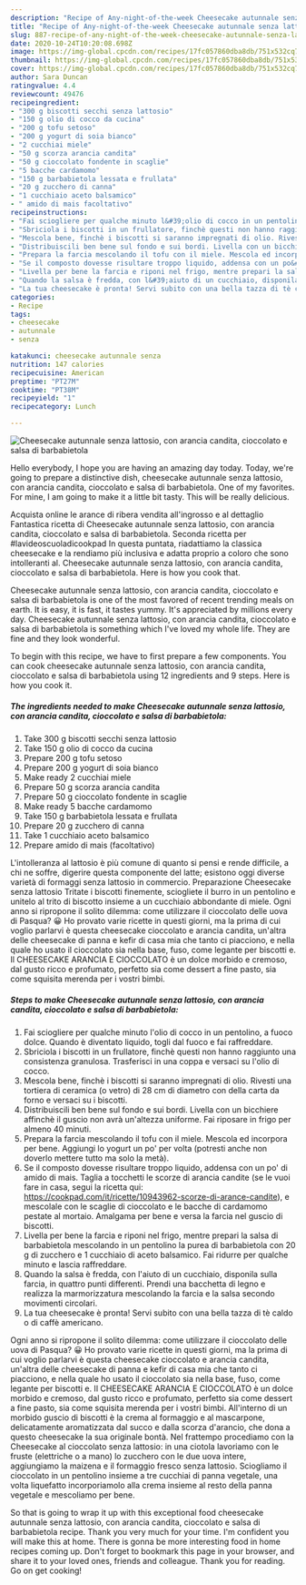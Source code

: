 ```yaml
---
description: "Recipe of Any-night-of-the-week Cheesecake autunnale senza lattosio, con arancia candita, cioccolato e salsa di barbabietola"
title: "Recipe of Any-night-of-the-week Cheesecake autunnale senza lattosio, con arancia candita, cioccolato e salsa di barbabietola"
slug: 887-recipe-of-any-night-of-the-week-cheesecake-autunnale-senza-lattosio-con-arancia-candita-cioccolato-e-salsa-di-barbabietola
date: 2020-10-24T10:20:08.698Z
image: https://img-global.cpcdn.com/recipes/17fc057860dba8db/751x532cq70/cheesecake-autunnale-senza-lattosio-con-arancia-candita-cioccolato-e-salsa-di-barbabietola-recipe-main-photo.jpg
thumbnail: https://img-global.cpcdn.com/recipes/17fc057860dba8db/751x532cq70/cheesecake-autunnale-senza-lattosio-con-arancia-candita-cioccolato-e-salsa-di-barbabietola-recipe-main-photo.jpg
cover: https://img-global.cpcdn.com/recipes/17fc057860dba8db/751x532cq70/cheesecake-autunnale-senza-lattosio-con-arancia-candita-cioccolato-e-salsa-di-barbabietola-recipe-main-photo.jpg
author: Sara Duncan
ratingvalue: 4.4
reviewcount: 49476
recipeingredient:
- "300 g biscotti secchi senza lattosio"
- "150 g olio di cocco da cucina"
- "200 g tofu setoso"
- "200 g yogurt di soia bianco"
- "2 cucchiai miele"
- "50 g scorza arancia candita"
- "50 g cioccolato fondente in scaglie"
- "5 bacche cardamomo"
- "150 g barbabietola lessata e frullata"
- "20 g zucchero di canna"
- "1 cucchiaio aceto balsamico"
- " amido di mais facoltativo"
recipeinstructions:
- "Fai sciogliere per qualche minuto l&#39;olio di cocco in un pentolino, a fuoco dolce. Quando è diventato liquido, togli dal fuoco e fai raffreddare."
- "Sbriciola i biscotti in un frullatore, finchè questi non hanno raggiunto una consistenza granulosa. Trasferisci in una coppa e versaci su l&#39;olio di cocco."
- "Mescola bene, finchè i biscotti si saranno impregnati di olio. Rivesti una tortiera di ceramica (o vetro) di 28 cm di diametro con della carta da forno e versaci su i biscotti."
- "Distribuiscili ben bene sul fondo e sui bordi. Livella con un bicchiere affinchè il guscio non avrà un&#39;altezza uniforme. Fai riposare in frigo per almeno 40 minuti."
- "Prepara la farcia mescolando il tofu con il miele. Mescola ed incorpora per bene. Aggiungi lo yogurt un po&#39; per volta (potresti anche non doverlo mettere tutto ma solo la metà)."
- "Se il composto dovesse risultare troppo liquido, addensa con un po&#39; di amido di mais. Taglia a tocchetti le scorze di arancia candite (se le vuoi fare in casa, segui la ricetta qui: https://cookpad.com/it/ricette/10943962-scorze-di-arance-candite), e mescolale con le scaglie di cioccolato e le bacche di cardamomo pestate al mortaio. Amalgama per bene e versa la farcia nel guscio di biscotti."
- "Livella per bene la farcia e riponi nel frigo, mentre prepari la salsa di barbabietola mescolando in un pentolino la purea di barbabietola con 20 g di zucchero e 1 cucchiaio di aceto balsamico. Fai ridurre per qualche minuto e lascia raffreddare."
- "Quando la salsa è fredda, con l&#39;aiuto di un cucchiaio, disponila sulla farcia, in quattro punti differenti. Prendi una bacchetta di legno e realizza la marmorizzatura mescolando la farcia e la salsa secondo movimenti circolari."
- "La tua cheesecake è pronta! Servi subito con una bella tazza di tè caldo o di caffè americano."
categories:
- Recipe
tags:
- cheesecake
- autunnale
- senza

katakunci: cheesecake autunnale senza 
nutrition: 147 calories
recipecuisine: American
preptime: "PT27M"
cooktime: "PT38M"
recipeyield: "1"
recipecategory: Lunch

---
```



![Cheesecake autunnale senza lattosio, con arancia candita, cioccolato e salsa di barbabietola](https://img-global.cpcdn.com/recipes/17fc057860dba8db/751x532cq70/cheesecake-autunnale-senza-lattosio-con-arancia-candita-cioccolato-e-salsa-di-barbabietola-recipe-main-photo.jpg)

Hello everybody, I hope you are having an amazing day today. Today, we're going to prepare a distinctive dish, cheesecake autunnale senza lattosio, con arancia candita, cioccolato e salsa di barbabietola. One of my favorites. For mine, I am going to make it a little bit tasty. This will be really delicious.

Acquista online le arance di ribera vendita all&#39;ingrosso e al dettaglio Fantastica ricetta di Cheesecake autunnale senza lattosio, con arancia candita, cioccolato e salsa di barbabietola. Seconda ricetta per #lavideoscuoladicookpad In questa puntata, riadattiamo la classica cheesecake e la rendiamo più inclusiva e adatta proprio a coloro che sono intolleranti al. Cheesecake autunnale senza lattosio, con arancia candita, cioccolato e salsa di barbabietola. Here is how you cook that.

Cheesecake autunnale senza lattosio, con arancia candita, cioccolato e salsa di barbabietola is one of the most favored of recent trending meals on earth. It is easy, it is fast, it tastes yummy. It's appreciated by millions every day. Cheesecake autunnale senza lattosio, con arancia candita, cioccolato e salsa di barbabietola is something which I've loved my whole life. They are fine and they look wonderful.


To begin with this recipe, we have to first prepare a few components. You can cook cheesecake autunnale senza lattosio, con arancia candita, cioccolato e salsa di barbabietola using 12 ingredients and 9 steps. Here is how you cook it.

<!--inarticleads1-->

##### The ingredients needed to make Cheesecake autunnale senza lattosio, con arancia candita, cioccolato e salsa di barbabietola:

1. Take 300 g biscotti secchi senza lattosio
1. Take 150 g olio di cocco da cucina
1. Prepare 200 g tofu setoso
1. Prepare 200 g yogurt di soia bianco
1. Make ready 2 cucchiai miele
1. Prepare 50 g scorza arancia candita
1. Prepare 50 g cioccolato fondente in scaglie
1. Make ready 5 bacche cardamomo
1. Take 150 g barbabietola lessata e frullata
1. Prepare 20 g zucchero di canna
1. Take 1 cucchiaio aceto balsamico
1. Prepare  amido di mais (facoltativo)


L&#39;intolleranza al lattosio è più comune di quanto si pensi e rende difficile, a chi ne soffre, digerire questa componente del latte; esistono oggi diverse varietà di formaggi senza lattosio in commercio. Preparazione Cheesecake senza lattosio Tritate i biscotti finemente, sciogliete il burro in un pentolino e unitelo al trito di biscotto insieme a un cucchiaio abbondante di miele. Ogni anno si ripropone il solito dilemma: come utilizzare il cioccolato delle uova di Pasqua? 😀 Ho provato varie ricette in questi giorni, ma la prima di cui voglio parlarvi è questa cheesecake cioccolato e arancia candita, un&#39;altra delle cheesecake di panna e kefir di casa mia che tanto ci piacciono, e nella quale ho usato il cioccolato sia nella base, fuso, come legante per biscotti e. Il CHEESECAKE ARANCIA E CIOCCOLATO è un dolce morbido e cremoso, dal gusto ricco e profumato, perfetto sia come dessert a fine pasto, sia come squisita merenda per i vostri bimbi. 

<!--inarticleads2-->

##### Steps to make Cheesecake autunnale senza lattosio, con arancia candita, cioccolato e salsa di barbabietola:

1. Fai sciogliere per qualche minuto l&#39;olio di cocco in un pentolino, a fuoco dolce. Quando è diventato liquido, togli dal fuoco e fai raffreddare.
1. Sbriciola i biscotti in un frullatore, finchè questi non hanno raggiunto una consistenza granulosa. Trasferisci in una coppa e versaci su l&#39;olio di cocco.
1. Mescola bene, finchè i biscotti si saranno impregnati di olio. Rivesti una tortiera di ceramica (o vetro) di 28 cm di diametro con della carta da forno e versaci su i biscotti.
1. Distribuiscili ben bene sul fondo e sui bordi. Livella con un bicchiere affinchè il guscio non avrà un&#39;altezza uniforme. Fai riposare in frigo per almeno 40 minuti.
1. Prepara la farcia mescolando il tofu con il miele. Mescola ed incorpora per bene. Aggiungi lo yogurt un po&#39; per volta (potresti anche non doverlo mettere tutto ma solo la metà).
1. Se il composto dovesse risultare troppo liquido, addensa con un po&#39; di amido di mais. Taglia a tocchetti le scorze di arancia candite (se le vuoi fare in casa, segui la ricetta qui: https://cookpad.com/it/ricette/10943962-scorze-di-arance-candite), e mescolale con le scaglie di cioccolato e le bacche di cardamomo pestate al mortaio. Amalgama per bene e versa la farcia nel guscio di biscotti.
1. Livella per bene la farcia e riponi nel frigo, mentre prepari la salsa di barbabietola mescolando in un pentolino la purea di barbabietola con 20 g di zucchero e 1 cucchiaio di aceto balsamico. Fai ridurre per qualche minuto e lascia raffreddare.
1. Quando la salsa è fredda, con l&#39;aiuto di un cucchiaio, disponila sulla farcia, in quattro punti differenti. Prendi una bacchetta di legno e realizza la marmorizzatura mescolando la farcia e la salsa secondo movimenti circolari.
1. La tua cheesecake è pronta! Servi subito con una bella tazza di tè caldo o di caffè americano.


Ogni anno si ripropone il solito dilemma: come utilizzare il cioccolato delle uova di Pasqua? 😀 Ho provato varie ricette in questi giorni, ma la prima di cui voglio parlarvi è questa cheesecake cioccolato e arancia candita, un&#39;altra delle cheesecake di panna e kefir di casa mia che tanto ci piacciono, e nella quale ho usato il cioccolato sia nella base, fuso, come legante per biscotti e. Il CHEESECAKE ARANCIA E CIOCCOLATO è un dolce morbido e cremoso, dal gusto ricco e profumato, perfetto sia come dessert a fine pasto, sia come squisita merenda per i vostri bimbi. All&#39;interno di un morbido guscio di biscotti è la crema al formaggio e al mascarpone, delicatamente aromatizzata dal succo e dalla scorza d&#39;arancio, che dona a questo cheesecake la sua originale bontà. Nel frattempo procediamo con la Cheesecake al cioccolato senza lattosio: in una ciotola lavoriamo con le fruste (elettriche o a mano) lo zucchero con le due uova intere, aggiungiamo la maizena e il formaggio fresco senza lattosio. Sciogliamo il cioccolato in un pentolino insieme a tre cucchiai di panna vegetale, una volta liquefatto incorporiamolo alla crema insieme al resto della panna vegetale e mescoliamo per bene. 

So that is going to wrap it up with this exceptional food cheesecake autunnale senza lattosio, con arancia candita, cioccolato e salsa di barbabietola recipe. Thank you very much for your time. I'm confident you will make this at home. There is gonna be more interesting food in home recipes coming up. Don't forget to bookmark this page in your browser, and share it to your loved ones, friends and colleague. Thank you for reading. Go on get cooking!
